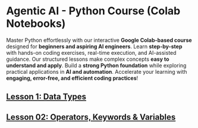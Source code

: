 # Agentic AI - Python Course (Colab Notebooks)

Master Python effortlessly with our interactive **Google Colab-based course** designed for **beginners and aspiring AI engineers**. Learn **step-by-step** with hands-on coding exercises, real-time execution, and AI-assisted guidance. Our structured lessons make complex concepts **easy to understand and apply**. Build a **strong Python foundation** while exploring practical applications in **AI and automation**. Accelerate your learning with **engaging, error-free, and efficient coding practices**!

## [Lesson 1: Data Types](https://colab.research.google.com/drive/1gNQDG1m7_cf-cY5cm_tmYNKDuwD9RneN?usp=sharing)

## [Lesson 02: Operators, Keywords & Variables](https://colab.research.google.com/drive/1ct5Efj7xRRpu155NOx38dNgnpQgC25yv?usp=sharing)
